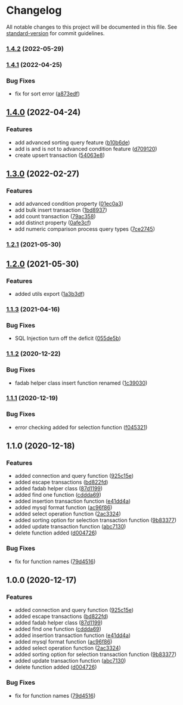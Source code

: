 # Changelog

All notable changes to this project will be documented in this file. See [standard-version](https://github.com/conventional-changelog/standard-version) for commit guidelines.

### [1.4.2](https://github.com/ismetkizgin/fadab-mysql-helper/compare/v1.4.1...v1.4.2) (2022-05-29)

### [1.4.1](https://github.com/ismetkizgin/fadab-mysql-helper/compare/v1.4.0...v1.4.1) (2022-04-25)


### Bug Fixes

* fix for sort error ([a873edf](https://github.com/ismetkizgin/fadab-mysql-helper/commit/a873edfa8752c3af09286ede81d2eaa26cc27eb5))

## [1.4.0](https://github.com/ismetkizgin/fadab-mysql-helper/compare/v1.3.0...v1.4.0) (2022-04-24)


### Features

* add advanced sorting query feature ([b10b6de](https://github.com/ismetkizgin/fadab-mysql-helper/commit/b10b6de278dfdfd7f39ed0c188d13d745e95b865))
* add is and is not to advanced condition feature ([d709120](https://github.com/ismetkizgin/fadab-mysql-helper/commit/d70912089c824d0b76387810aa9f5a8f3c17a9de))
* create upsert transaction ([54063e8](https://github.com/ismetkizgin/fadab-mysql-helper/commit/54063e84c47b96330244f8a0a83d4a441e055a3c))

## [1.3.0](https://github.com/ismetkizgin/fadab-mysql-helper/compare/v1.2.1...v1.3.0) (2022-02-27)


### Features

* add advanced condition property ([01ec0a3](https://github.com/ismetkizgin/fadab-mysql-helper/commit/01ec0a3dcc14925f5050bbe73bceb49414456667))
* add bulk insert transaction ([1bd8937](https://github.com/ismetkizgin/fadab-mysql-helper/commit/1bd8937773bd2b508ae1b9eb3f5efc1ef1207d04))
* add count transaction ([79ac358](https://github.com/ismetkizgin/fadab-mysql-helper/commit/79ac358e690a4cd8bb85034f5bec064dcb0d941a))
* add distinct property ([0afe3cf](https://github.com/ismetkizgin/fadab-mysql-helper/commit/0afe3cfa0941b6a002caf51257c45dc5940d121e))
* add numeric comparison process query types ([7ce2745](https://github.com/ismetkizgin/fadab-mysql-helper/commit/7ce27452fef7c4fe4a5f394f5715686f0b93353f))

### [1.2.1](https://github.com/ismetkizgin/fadab-mysql-helper/compare/v1.2.0...v1.2.1) (2021-05-30)

## [1.2.0](https://github.com/ismetkizgin/fadab-mysql-helper/compare/v1.1.3...v1.2.0) (2021-05-30)


### Features

* added utils export ([1a3b3df](https://github.com/ismetkizgin/fadab-mysql-helper/commit/1a3b3dfb73bac7176f69a53e47e56007084f7cdb))

### [1.1.3](https://github.com/ismetkizgin/fadab-mysql-helper/compare/v1.1.2...v1.1.3) (2021-04-16)


### Bug Fixes

* SQL Injection turn off the deficit ([055de5b](https://github.com/ismetkizgin/fadab-mysql-helper/commit/055de5b2e74259d4d82202b8ae134110ba5b441b))

### [1.1.2](https://github.com/ismetkizgin/fadab-mysql-helper/compare/v1.1.1...v1.1.2) (2020-12-22)


### Bug Fixes

* fadab helper class insert function renamed ([1c39030](https://github.com/ismetkizgin/fadab-mysql-helper/commit/1c3903031ffbb110f89c9b9695c6387b6b68e995))

### [1.1.1](https://github.com/ismetkizgin/fadab-mysql-helper/compare/v1.1.0...v1.1.1) (2020-12-19)


### Bug Fixes

* error checking added for selection function ([f045321](https://github.com/ismetkizgin/fadab-mysql-helper/commit/f045321e1c6c4d912f657ef239072acbfa81beb9))

## 1.1.0 (2020-12-18)


### Features

* added connection and query function ([925c15e](https://github.com/ismetkizgin/fadab-mysql-helper/commit/925c15eab1612c3d1a2a8120d970b78157ee5712))
* added escape transactions ([bd822fd](https://github.com/ismetkizgin/fadab-mysql-helper/commit/bd822fd6c6c7aec2860d6cc042e46b8ff544781d))
* added fadab helper class ([87d1199](https://github.com/ismetkizgin/fadab-mysql-helper/commit/87d11992b50f0337ed1ea8260d773d81ef23e1d6))
* added find one function ([cddda69](https://github.com/ismetkizgin/fadab-mysql-helper/commit/cddda6941ac4a8367b9a604a1b2f8c0788c7ebd8))
* added insertion transaction function ([e41dd4a](https://github.com/ismetkizgin/fadab-mysql-helper/commit/e41dd4aed685a4da54ddfe749f4cd89208f9b7fc))
* added mysql format function ([ac96f86](https://github.com/ismetkizgin/fadab-mysql-helper/commit/ac96f8685db0d0898a02adc3b7e69bdbc83f6f73))
* added select operation function ([2ac3324](https://github.com/ismetkizgin/fadab-mysql-helper/commit/2ac3324414485a842c5130854252973b77ff6e8f))
* added sorting option for selection transaction function ([9b83377](https://github.com/ismetkizgin/fadab-mysql-helper/commit/9b8337747b7047990e0c9a45e1a79fb503c7f86e))
* added update transaction function ([abc7130](https://github.com/ismetkizgin/fadab-mysql-helper/commit/abc71308d1231173d830e45c5ec0faa0ca5b6589))
* delete function added ([d004726](https://github.com/ismetkizgin/fadab-mysql-helper/commit/d00472638dd3e25ee85070bd75e2fec04dfa1b94))


### Bug Fixes

* fix for function names ([79d4516](https://github.com/ismetkizgin/fadab-mysql-helper/commit/79d451613a4265702ef13d17f63b8fcca2302c10))

## 1.0.0 (2020-12-17)


### Features

* added connection and query function ([925c15e](https://github.com/ismetkizgin/fadab-mysql-helper/commit/925c15eab1612c3d1a2a8120d970b78157ee5712))
* added escape transactions ([bd822fd](https://github.com/ismetkizgin/fadab-mysql-helper/commit/bd822fd6c6c7aec2860d6cc042e46b8ff544781d))
* added fadab helper class ([87d1199](https://github.com/ismetkizgin/fadab-mysql-helper/commit/87d11992b50f0337ed1ea8260d773d81ef23e1d6))
* added find one function ([cddda69](https://github.com/ismetkizgin/fadab-mysql-helper/commit/cddda6941ac4a8367b9a604a1b2f8c0788c7ebd8))
* added insertion transaction function ([e41dd4a](https://github.com/ismetkizgin/fadab-mysql-helper/commit/e41dd4aed685a4da54ddfe749f4cd89208f9b7fc))
* added mysql format function ([ac96f86](https://github.com/ismetkizgin/fadab-mysql-helper/commit/ac96f8685db0d0898a02adc3b7e69bdbc83f6f73))
* added select operation function ([2ac3324](https://github.com/ismetkizgin/fadab-mysql-helper/commit/2ac3324414485a842c5130854252973b77ff6e8f))
* added sorting option for selection transaction function ([9b83377](https://github.com/ismetkizgin/fadab-mysql-helper/commit/9b8337747b7047990e0c9a45e1a79fb503c7f86e))
* added update transaction function ([abc7130](https://github.com/ismetkizgin/fadab-mysql-helper/commit/abc71308d1231173d830e45c5ec0faa0ca5b6589))
* delete function added ([d004726](https://github.com/ismetkizgin/fadab-mysql-helper/commit/d00472638dd3e25ee85070bd75e2fec04dfa1b94))


### Bug Fixes

* fix for function names ([79d4516](https://github.com/ismetkizgin/fadab-mysql-helper/commit/79d451613a4265702ef13d17f63b8fcca2302c10))
